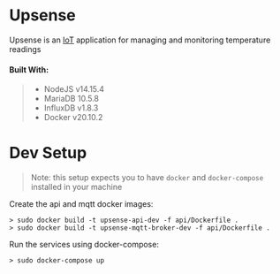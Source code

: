 # UpsenseUpsense is an [IoT](https://en.wikipedia.org/wiki/Internet_of_things) application for managing and monitoring temperature readings#### Built With:> - NodeJS v14.15.4> - MariaDB 10.5.8> - InfluxDB v1.8.3> - Docker v20.10.2# Dev Setup> Note: this setup expects you to have `docker` and `docker-compose` installed in your machineCreate the api and mqtt docker images:```> sudo docker build -t upsense-api-dev -f api/Dockerfile .> sudo docker build -t upsense-mqtt-broker-dev -f api/Dockerfile .```Run the services using docker-compose:```> sudo docker-compose up```
